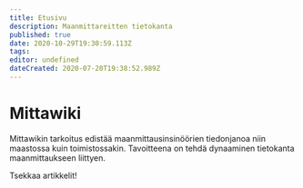 ```yaml
---
title: Etusivu
description: Maanmittareitten tietokanta
published: true
date: 2020-10-29T19:30:59.113Z
tags: 
editor: undefined
dateCreated: 2020-07-20T19:38:52.989Z
---
```


# Mittawiki
Mittawikin tarkoitus edistää maanmittausinsinöörien tiedonjanoa niin maastossa kuin toimistossakin. Tavoitteena on tehdä dynaaminen tietokanta maanmittaukseen liittyen.

Tsekkaa artikkelit!
